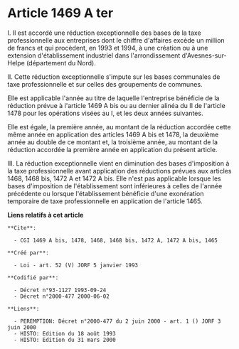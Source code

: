 # Article 1469 A ter

I. Il est accordé une réduction exceptionnelle des bases de la taxe professionnelle aux entreprises dont le chiffre
d'affaires excède un million de francs et qui procèdent, en 1993 et 1994, à une création ou à une extension d'établissement
industriel dans l'arrondissement d'Avesnes-sur-Helpe (département du Nord).

II. Cette réduction exceptionnelle s'impute sur les bases communales de taxe professionnelle et sur celles des groupements de
communes.

Elle est applicable l'année au titre de laquelle l'entreprise bénéficie de la réduction prévue à l'article 1469 A bis ou au
dernier alinéa du II de l'article 1478 pour les opérations visées au I, et les deux années suivantes.

Elle est égale, la première année, au montant de la réduction accordée cette même année en application des articles 1469 A
bis et 1478, la deuxième année au double de ce montant et, la troisième année, au montant de la réduction accordée la
première année en application du présent article.

III. La réduction exceptionnelle vient en diminution des bases d'imposition à la taxe professionnelle avant application des
réductions prévues aux articles 1468, 1468 bis, 1472 A et 1472 A bis. Elle n'est pas applicable lorsque les bases
d'imposition de l'établissement sont inférieures à celles de l'année précédente ou lorsque l'établissement bénéficie d'une
exonération temporaire de taxe professionnelle en application de l'article 1465.

**Liens relatifs à cet article**

	**Cite**:

	  - CGI 1469 A bis, 1478, 1468, 1468 bis, 1472 A, 1472 A bis, 1465

	**Créé par**:

	  - Loi - art. 52 (V) JORF 5 janvier 1993

	**Codifié par**:

	  - Décret n°93-1127 1993-09-24
	  - Décret n°2000-477 2000-06-02

	**Liens**:

	  - PEREMPTION: Décret n°2000-477 du 2 juin 2000 - art. 1 () JORF 3 juin 2000
	  - HISTO: Edition du 18 août 1993
	  - HISTO: Edition du 31 mars 2000
